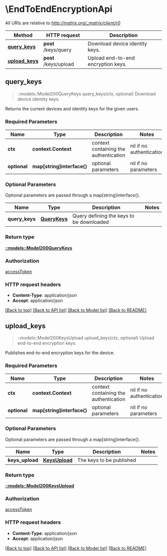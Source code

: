 # \EndToEndEncryptionApi

All URIs are relative to *http://matrix.org/_matrix/client/r0*

Method | HTTP request | Description
------------- | ------------- | -------------
[**query_keys**](EndToEndEncryptionApi.md#query_keys) | **post** /keys/query | Download device identity keys.
[**upload_keys**](EndToEndEncryptionApi.md#upload_keys) | **post** /keys/upload | Upload end-to-end encryption keys.



## query_keys

> ::models::Model200QueryKeys query_keys(ctx, optional)
Download device identity keys.

Returns the current devices and identity keys for the given users.

### Required Parameters


Name | Type | Description  | Notes
------------- | ------------- | ------------- | -------------
 **ctx** | **context.Context** | context containing the authentication | nil if no authentication
 **optional** | **map[string]interface{}** | optional parameters | nil if no parameters

### Optional Parameters

Optional parameters are passed through a map[string]interface{}.

Name | Type | Description  | Notes
------------- | ------------- | ------------- | -------------
 **query_keys** | [**QueryKeys**](QueryKeys.md)| Query defining the keys to be downloaded | 

### Return type

[**::models::Model200QueryKeys**](200_query_keys.md)

### Authorization

[accessToken](../README.md#accessToken)

### HTTP request headers

- **Content-Type**: application/json
- **Accept**: application/json

[[Back to top]](#) [[Back to API list]](../README.md#documentation-for-api-endpoints) [[Back to Model list]](../README.md#documentation-for-models) [[Back to README]](../README.md)


## upload_keys

> ::models::Model200KeysUpload upload_keys(ctx, optional)
Upload end-to-end encryption keys.

Publishes end-to-end encryption keys for the device.

### Required Parameters


Name | Type | Description  | Notes
------------- | ------------- | ------------- | -------------
 **ctx** | **context.Context** | context containing the authentication | nil if no authentication
 **optional** | **map[string]interface{}** | optional parameters | nil if no parameters

### Optional Parameters

Optional parameters are passed through a map[string]interface{}.

Name | Type | Description  | Notes
------------- | ------------- | ------------- | -------------
 **keys_upload** | [**KeysUpload**](KeysUpload.md)| The keys to be published | 

### Return type

[**::models::Model200KeysUpload**](200_keys_upload.md)

### Authorization

[accessToken](../README.md#accessToken)

### HTTP request headers

- **Content-Type**: application/json
- **Accept**: application/json

[[Back to top]](#) [[Back to API list]](../README.md#documentation-for-api-endpoints) [[Back to Model list]](../README.md#documentation-for-models) [[Back to README]](../README.md)


